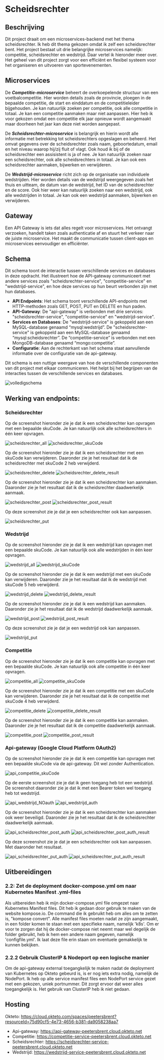 # Scheidsrechter
## Beschrijving
Dit project draait om een microservices-backend met het thema scheidsrechter. Ik heb dit thema gekozen omdat ik zelf een scheidsrechter bent.
Het project bestaat uit drie belangrijke microservices namelijk: competitie, scheidsrechter en wedstrijd. Daar vertel ik hieronder meer over.
Het geheel van dit project zorgt voor een efficiënt en flexibel systeem voor het organiseren en uitvoeren van sportevenementen.

## Microservices
De **_Competitie-microservice_** beheert de overkoepelende structuur van een voetbalcompetitie. Hier worden details zoals de provincie, ploegen in de bepaalde competitie, de start en einddatum en de competitieleider bijgehouden. Je kan natuurlijk zoeken per competitie, ook alle competitie in totaal. Je kan een competitie aanmaken maar niet aanpassen. Hier heb ik voor gekozen omdat een competitie elk jaar opnieuw wordt aangemaakt maar doorheen het jaar kan deze niet worden aangepast.

De **_Scheidsrechter-microservice_** is belangrijk en hierin wordt alle informatie met betrekking tot scheidsrechters opgeslagen en beheerd. Het omvat gegevens over de scheidsrechter zoals naam, geboortedatum, email en het niveau waarop hij/zij fluit of vlagt. Ook houd ik bij of de scheidsrechter een assisistent is ja of nee. Je kan natuurlijk zoeken naar een scheidsrechter, ook alle scheidsrechters in totaal. Je kan ook een scheidsrechter aanmaken, bijwerken en verwijderen.

De **_Wedstrijd-microservice_** richt zich op de organisatie van individuele wedstrijden. Hier worden details van de wedstrijd weergegeven zoals het thuis en uitteam, de datum van de wedstrijd, het ID van de scheidsrechter en de score. Ook hier weer kan natuurlijk zoeken naar een wedstrijd, ook alle wedstrijden in totaal. Je kan ook een wedstrijd aanmaken, bijwerken en verwijderen.

## Gateway
Een API Gateway is iets dat alles regelt voor microservices. Het ontvangt verzoeken, handelt taken zoals authenticatie af en stuurt het verkeer naar de juiste microservice. Het maakt de communicatie tussen client-apps en microservices eenvoudiger en efficiënter.

## Schema

Dit schema toont de interactie tussen verschillende services en databases in deze opdracht. Het illustreert hoe de API-gateway communiceert met andere services zoals "scheidsrechter-service", "competitie-service" en "wedstrijd-service", en hoe deze services op hun beurt verbonden zijn met hun databases.

- **API Endpoints**: Het schema toont verschillende API-endpoints met HTTP-methoden zoals GET, POST, PUT en DELETE en hun paden.
- **API-Gateway**: De "api-gateway" is verbonden met drie services: "scheidsrechter-service", "competitie-service" en "wedstrijd-service".
- **Services en Databases**: De "wedstrijd-service" is gekoppeld aan een MySQL-database genaamd “mysql:wedstrijd”. De "scheidsrechter-service" is gekoppeld aan een MySQL-database genaamd “mysql:scheidsrechter”. De “competitie-service” is verbonden met een MongoDB-database genaamd “mongo:competitie”.
- **Configuratie**: Aan de rechterkant van het schema staat aanvullende informatie over de configuratie van de api-gateway.

Dit schema is een nuttige weergave van hoe de verschillende componenten van dit project met elkaar communiceren. Het helpt bij het begrijpen van de interacties tussen de verschillende services en databases.

![volledigschema](https://github.com/peetersbrent/enterprise_bp/assets/91012837/a6281e67-5b8f-40fc-8d71-e335827f59dc)

## Werking van endpoints:

### Scheidsrechter

Op de screenshot hieronder zie je dat ik een scheidsrechter kan opvragen met een bepaalde skuCode.
Je kan natuurlijk ook alle scheidsrechters in één keer opvragen.

![scheidsrechter_all](https://github.com/peetersbrent/enterprise_bp/assets/91012837/df48e7a0-f905-45bc-a07b-cfb42f14186d)
![scheidsrechter_skuCode](https://github.com/peetersbrent/enterprise_bp/assets/91012837/0dd75256-c5ae-4dc9-a2cc-6aa60f4a7ef0)

Op de screenshot hieronder zie je dat ik een scheidsrechter met een skuCode kan verwijderen. 
Daaronder zie je het resultaat dat ik de scheidsrechter met skuCode 2 heb verwijderd.

![scheidsrechter_delete](https://github.com/peetersbrent/enterprise_bp/assets/91012837/848ed65f-87e5-459e-b5a0-cb8e0e0654a4)
![scheidsrechter_delete_result](https://github.com/peetersbrent/enterprise_bp/assets/91012837/255ac170-cc7b-457d-889a-06630bf49251)

Op de screenshot hieronder zie je dat ik een scheidsrechter kan aanmaken. 
Daaronder zie je het resultaat dat ik de scheidsrechter daadwerkelijk aanmaak.

![scheidsrechter_post](https://github.com/peetersbrent/enterprise_bp/assets/91012837/7f7f57d3-be02-470d-adb4-afaa1b14655b)
![scheidsrechter_post_result](https://github.com/peetersbrent/enterprise_bp/assets/91012837/0da4cb17-4493-4b77-bc0c-ae2c300f5cc7)

Op deze screenshot zie je dat je een scheidsrechter ook kan aanpassen.

![scheidsrechter_put](https://github.com/peetersbrent/enterprise_bp/assets/91012837/cfb9d6da-4481-4d61-b843-98470248ffb2)


### Wedstrijd

Op de screenshot hieronder zie je dat ik een wedstrijd kan opvragen met een bepaalde skuCode.
Je kan natuurlijk ook alle wedstrijden in één keer opvragen.

![wedstrijd_all](https://github.com/peetersbrent/enterprise_bp/assets/91012837/08c693fb-1398-4323-8097-bc74ef6c1e20)
![wedstrijd_skuCode](https://github.com/peetersbrent/enterprise_bp/assets/91012837/1271aa2a-91b0-4205-82c2-6200a0793814)

Op de screenshot hieronder zie je dat ik een wedstrijd met een skuCode kan verwijderen. 
Daaronder zie je het resultaat dat ik de wedstrijd met skuCode 5 heb verwijderd.

![wedstrijd_delete](https://github.com/peetersbrent/enterprise_bp/assets/91012837/d43f3f22-6150-4149-be7d-8a0d51b9067c)
![wedstrijd_delete_result](https://github.com/peetersbrent/enterprise_bp/assets/91012837/fcd88831-b3d3-418f-9bbc-16f5c75cdcfa)

Op de screenshot hieronder zie je dat ik een wedstrijd kan aanmaken. 
Daaronder zie je het resultaat dat ik de wedstrijd daadwerkelijk aanmaak.

![wedstrijd_post](https://github.com/peetersbrent/enterprise_bp/assets/91012837/2fdfb667-1e04-472b-a911-5c42a80198eb)
![wedstrijd_post_result](https://github.com/peetersbrent/enterprise_bp/assets/91012837/e04e9484-6375-42da-a138-1b412b172f22)

Op deze screenshot zie je dat je een wedstrijd ook kan aanpassen.

![wedstrijd_put](https://github.com/peetersbrent/enterprise_bp/assets/91012837/98f03b51-d3ae-40d3-b7cd-8b4106964369)

### Competitie

Op de screenshot hieronder zie je dat ik een competitie kan opvragen met een bepaalde skuCode.
Je kan natuurlijk ook alle competitie in één keer opvragen.

![competitie_all](https://github.com/peetersbrent/enterprise_bp/assets/91012837/9a21000e-9466-4bbb-9b7f-af099c401822)
![competitie_skuCode](https://github.com/peetersbrent/enterprise_bp/assets/91012837/55c471ae-61c2-454b-94bc-5ec6bb7f8d0f)

Op de screenshot hieronder zie je dat ik een competitie met een skuCode kan verwijderen. 
Daaronder zie je het resultaat dat ik de competitie met skuCode 4 heb verwijderd.

![competitie_delete](https://github.com/peetersbrent/enterprise_bp/assets/91012837/8d6d0344-f76d-4375-b3fa-f090b5f0b52a)
![competitie_delete_result](https://github.com/peetersbrent/enterprise_bp/assets/91012837/e7a752a2-2aa7-4dc2-8840-5497f81d0113)

Op de screenshot hieronder zie je dat ik een competitie kan aanmaken. 
Daaronder zie je het resultaat dat ik de competitie daadwerkelijk aanmaak.

![competitie_post](https://github.com/peetersbrent/enterprise_bp/assets/91012837/ea0561f1-4f49-467e-91a4-22ef648ca48b)
![competitie_post_result](https://github.com/peetersbrent/enterprise_bp/assets/91012837/cd6e17d2-61e9-4c3c-909d-5265eb87a99d)

### Api-gateway (Google Cloud Platform 0Auth2)

Op de screenshot hieronder zie je dat ik een competitie kan opvragen met een bepaalde skuCode via de api-gateway.
Dit wel zonder Authentication.

![api_competitie_skuCode](https://github.com/peetersbrent/enterprise_bp/assets/91012837/bedc3409-561c-478e-bf1a-1e06cacdcd92)

Op de eerste screenshot zie je dat ik geen toegang heb tot een wedstrijd. 
De screenshot daaronder zie je dat ik met een Bearer token wel toegang heb tot wedstrijd.

![api_wedstrijd_NOauth](https://github.com/peetersbrent/enterprise_bp/assets/91012837/aa582c5c-c3c7-436a-9bc6-8e58154078dd)
![api_wedstrijd_auth](https://github.com/peetersbrent/enterprise_bp/assets/91012837/b432f204-8c24-45ef-9147-c6616a484e26)

Op de screenshot hieronder zie je dat ik een scheidsrechter kan aanmaken ook weer beveiligd. 
Daaronder zie je het resultaat dat ik de scheidsrechter daadwerkelijk aanmaak.

![api_scheidsrechter_post_auth](https://github.com/peetersbrent/enterprise_bp/assets/91012837/40050973-3245-412c-b994-5b889eed7422)
![api_scheidsrechter_post_auth_result](https://github.com/peetersbrent/enterprise_bp/assets/91012837/1da8946f-a34b-4b6f-a54e-570b0754f50e)

Op deze screenshot zie je dat je een scheidsrechter ook kan aanpassen.
Met daaronder het resultaat.

![api_scheidsrechter_put_auth](https://github.com/peetersbrent/enterprise_bp/assets/91012837/bad8a50e-0943-462d-913c-645b6d4c092d)
![api_scheidsrechter_put_auth_result](https://github.com/peetersbrent/enterprise_bp/assets/91012837/a844d3ec-4cdb-4163-97db-303bf0b1ccc9)

## Uitbereidingen
### 2.2: Zet de deployment docker-compose.yml om naar Kubernetes Manifest .yml-files
Als uitbereiden heb ik mijn docker-compose.yml file omgezet naar Kubernetes Manifest files. 
Dit heb ik gedaan door gebruik te maken van de website kompose.io. De command die ik gebruikt heb om alles om te zetten is, "kompose convert".
Alle manifest files moeten nadat ze zijn aangemaakt, in een folder komen te staan met een specifieke naam, namelijk 'k8s'. 
Om er voor te zorgen dat hij de docker-compose niet neemt maar wel degelijk de folder gebruikt, heb ik hem een andere naam gegeven, namelijk 'configfile.yml'.
Ik laat deze file erin staan om eventuele gemakkelijk te kunnen bekijken.

### 2.2.2 Gebruik ClusterIP & Nodeport op een logische manier
Om de api-gateway external toegangkelijk te maken nadat de deployment van Kubernetes op Okteto gebeurd is, is er nog iets extra nodig, namelijk de NodePort.
Ik heb op alle service manifest files een NodePort service gezet met een gekozen, uniek portnummer. Dit zorgt ervoor dat weer alles toegangkelijk is.
Het gebruik van ClusterIP heb ik niet gedaan.


## Hosting 

Okteto: https://cloud.okteto.com/spaces/peetersbrent?resourceId=75d90cf5-4e73-4656-b381-da9058238aa7 
  - Api-gateway: https://api-gateway-peetersbrent.cloud.okteto.net
  - Competitie: https://competitie-service-peetersbrent.cloud.okteto.net
  - Scheidsrechter: https://scheidsrechter-service-peetersbrent.cloud.okteto.net
  - Wedstrijd: https://wedstrijd-service-peetersbrent.cloud.okteto.net
